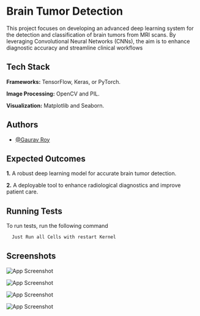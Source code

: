 
# Brain Tumor Detection

This project focuses on developing an advanced deep learning system for the detection and classification of brain tumors from MRI scans. By leveraging Convolutional Neural Networks (CNNs), the aim is to enhance diagnostic accuracy and streamline clinical workflows

## Tech Stack

**Frameworks:** TensorFlow, Keras, or PyTorch.

**Image Processing:** OpenCV and PIL.

**Visualization:** Matplotlib and Seaborn.

## Authors

- [@Gaurav Roy](https://github.com/GauravRoy092)


## Expected Outcomes

**1.** A robust deep learning model for accurate brain tumor detection.

**2.** A deployable tool to enhance radiological diagnostics and improve patient care.




## Running Tests

To run tests, run the following command

```bash
  Just Run all Cells with restart Kernel
```


## Screenshots

![App Screenshot](https://i.imgur.com/8OyDcmb.png)

![App Screenshot](https://i.imgur.com/OzzropN.png)

![App Screenshot](https://i.imgur.com/p3MG9kT.png)

![App Screenshot](https://i.imgur.com/kQUSKsk.png)

